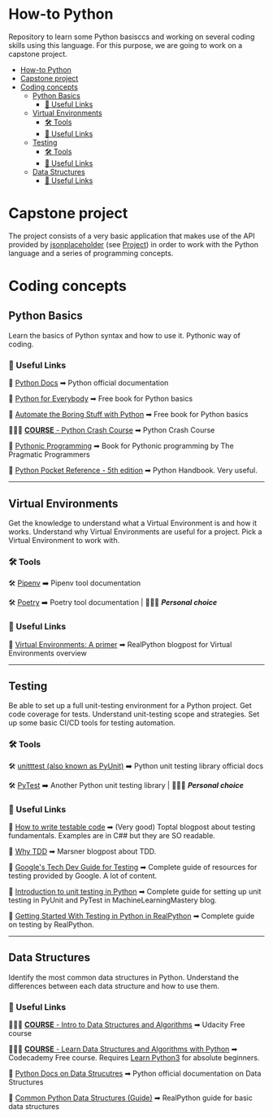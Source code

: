 # How-to Python

Repository to learn some Python basisccs and working on several coding skills using this language.
For this purpose, we are going to work on a capstone project.


- [How-to Python](#how-to-python)
- [Capstone project](#capstone-project)
- [Coding concepts](#coding-concepts)
  - [Python Basics](#python-basics)
    - [🔗 Useful Links](#-useful-links)
  - [Virtual Environments](#virtual-environments)
    - [🛠 Tools](#-tools)
    - [🔗 Useful Links](#-useful-links-1)
  - [Testing](#testing)
    - [🛠 Tools](#-tools-1)
    - [🔗 Useful Links](#-useful-links-2)
  - [Data Structures](#data-structures)
    - [🔗 Useful Links](#-useful-links-3)

# Capstone project

The project consists of a very basic application that makes use of the API provided by [jsonplaceholder](https://jsonplaceholder.typicode.com) (see [Project](https://github.com/LdeBerried/how-to-python/blob/main/project/README.md)) in order to work with the Python language and a series of programming concepts.

# Coding concepts

## Python Basics
Learn the basics of Python syntax and how to use it.
Pythonic way of coding.

### 🔗 Useful Links

🧩 [Python Docs](https://docs.python.org/3/) ➡ Python official documentation

📘 [Python for Everybody](https://www.py4e.com/) ➡ Free book for Python basics

📘 [Automate the Boring Stuff with Python](https://automatetheboringstuff.com/) ➡ Free book for Python basics

👩🏻‍🎓 [**COURSE** - Python Crash Course](https://ehmatthes.github.io/pcc_2e/) ➡ Python Crash Course

📘 [Pythonic Programming](https://www.oreilly.com/library/view/pythonic-programming/9781449359034/) ➡ Book for Pythonic programming by The Pragmatic Programmers

📘 [Python Pocket Reference - 5th edition](https://www.oreilly.com/library/view/python-pocket-reference/9780596802806/) ➡ Python Handbook. Very useful.

---


## Virtual Environments
Get the knowledge to understand what a Virtual Environment is and how it works. 
Understand why Virtual Environments are useful for a project. 
Pick a Virtual Environment to work with.

### 🛠 Tools

🛠 [Pipenv](https://pipenv-es.readthedocs.io/es/latest/) ➡ Pipenv tool documentation

🛠 [Poetry](https://python-poetry.org/) ➡ Poetry tool documentation | 👩🏻‍💻 ***Personal choice***

### 🔗 Useful Links

💬 [Virtual Environments: A primer](https://realpython.com/python-virtual-environments-a-primer/) ➡ RealPython blogpost for Virtual Environments overview

---


## Testing
Be able to set up a full unit-testing environment for a Python project. 
Get code coverage for tests. 
Understand unit-testing scope and strategies.
Set up some basic CI/CD tools for testing automation.

### 🛠 Tools

🛠 [unitttest (also known as PyUnit)](https://docs.python.org/3/library/unittest.html) ➡ Python unit testing library official docs

🛠 [PyTest](https://docs.pytest.org/en/7.1.x/) ➡ Another Python unit testing library | 👩🏻‍💻 ***Personal choice***

### 🔗 Useful Links

💬 [How to write testable code](https://www.toptal.com/qa/how-to-write-testable-code-and-why-it-matters) ➡ (Very good) Toptal blogpost about testing fundamentals. Examples are in C## but they are SO readable.

💬 [Why TDD](https://marsner.com/blog/why-test-driven-development-tdd/) ➡ Marsner blogpost about TDD.

🧭 [Google's Tech Dev Guide for Testing](https://techdevguide.withgoogle.com/resources/topics/testing/?no-filter=true#!) ➡ Complete guide of resources for testing provided by Google. A lot of content.

🧩 [Introduction to unit testing in Python](https://machinelearningmastery.com/a-gentle-introduction-to-unit-testing-in-python/) ➡ Complete guide for setting up unit testing in PyUnit and PyTest in MachineLearningMastery blog.

🧩 [Getting Started With Testing in Python in RealPython](https://realpython.com/python-testing/) ➡ Complete guide on testing by RealPython.

---

## Data Structures

Identify the most common data structures in Python.
Understand the differences between each data structure and how to use them.

### 🔗 Useful Links

👩🏻‍🎓 [**COURSE** - Intro to Data Structures and Algorithms](https://www.udacity.com/course/data-structures-and-algorithms-in-python--ud513) ➡ Udacity Free course

👩🏻‍🎓 [**COURSE** - Learn Data Structures and Algorithms with Python](https://www.codecademy.com/learn/learn-data-structures-and-algorithms-with-python) ➡ Codecademy Free course. Requires [Learn Python3](https://www.codecademy.com/learn/learn-python-3) for absolute beginners.

🧩 [Python Docs on Data Strucutres](https://docs.python.org/3/tutorial/datastructures.html) ➡ Python official documentation on Data Structures

🧩 [Common Python Data Structures (Guide)](https://realpython.com/python-data-structures/) ➡ RealPython guide for basic data structures  





